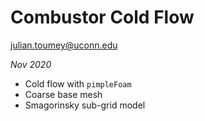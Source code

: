 # Combustor Cold Flow
julian.toumey@uconn.edu

_Nov 2020_

* Cold flow with `pimpleFoam` 
* Coarse base mesh
* Smagorinsky sub-grid model

